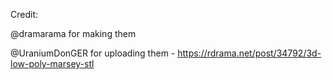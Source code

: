 Credit: 

@dramarama for making them

@UraniumDonGER for uploading them - https://rdrama.net/post/34792/3d-low-poly-marsey-stl
